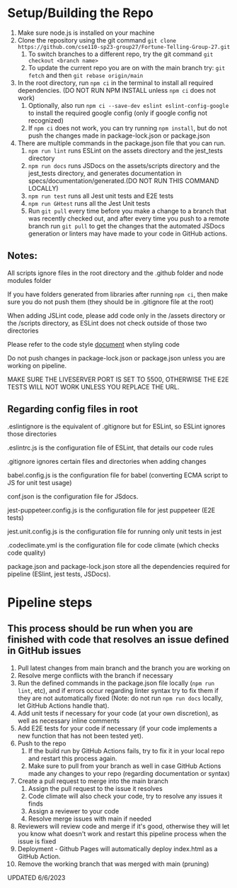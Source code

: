 # Setup/Building the Repo

1. Make sure node.js is installed on your machine
2. Clone the repository using the git command ```git clone https://github.com/cse110-sp23-group27/Fortune-Telling-Group-27.git```
   1. To switch branches to a different repo, try the git command ```git checkout <branch name>```
   2. To update the current repo you are on with the main branch try: ```git fetch``` and then ```git rebase origin/main```
3. In the root directory, run ```npm ci``` in the terminal to install all required dependencies. (DO NOT RUN NPM INSTALL unless `npm ci` does not work)
   1. Optionally, also run ```npm ci --save-dev eslint eslint-config-google``` to install the required google config (only if google config not recognized)
   2. If ```npm ci``` does not work, you can try running `npm install`, but do not push the changes made in package-lock.json or package.json
4. There are multiple commands in the package.json file that you can run.
   1. ```npm run lint``` runs ESLint on the assets directory and the jest_tests directory
   2. ```npm run docs``` runs JSDocs on the assets/scripts directory and the jest_tests directory, and generates documentation in specs/documentation/generated.(DO NOT RUN THIS COMMAND LOCALLY)
   3. ```npm run test``` runs all Jest unit tests and E2E tests
   4. ```npm run GHtest``` runs all the Jest Unit tests
   5. Run `git pull` every time before you make a change to a branch that was recently checked out, and after every time you push to a remote branch run `git pull` to get the changes that the automated JSDocs generation or linters may have made to your code in GitHub actions.

## Notes:

All scripts ignore files in the root directory and the .github folder and node modules folder

If you have folders generated from libraries after running `npm ci`, then make sure you do not push them (they should be in .gitignore file at the root)

When adding JSLint code, please add code only in the /assets directory or the /scripts directory, as ESLint does not check outside of those two directories

Please refer to the code style [document](/specs/documentation/codestyle.md) when styling code

Do not push changes in package-lock.json or package.json unless you are working on pipeline.

MAKE SURE THE LIVESERVER PORT IS SET TO 5500, OTHERWISE THE E2E TESTS WILL NOT WORK UNLESS YOU REPLACE THE URL.

## Regarding config files in root

.eslintignore is the equivalent of .gitignore but for ESLint, so ESLint ignores those directories

.eslintrc.js is the configuration file of ESLint, that details our code rules

.gitignore ignores certain files and directories when adding changes

babel.config.js is the configuration file for babel (converting ECMA script to JS for unit test usage)

conf.json is the configuration file for JSdocs.

jest-puppeteer.config.js is the configuration file for jest puppeteer (E2E tests)

jest.unit.config.js is the configuration file for running only unit tests in jest

.codeclimate.yml is the configuration file for code climate (which checks code quality)

package.json and package-lock.json store all the dependencies required for pipeline (ESlint, jest tests, JSDocs).

# Pipeline steps
## This process should be run when you are finished with code that resolves an issue defined in GitHub issues


1. Pull latest changes from main branch and the branch you are working on
2. Resolve merge conflicts with the branch if necessary
3. Run the defined commands in the package.json file locally (```npm run lint```, etc), and if errors occur regarding linter syntax try to fix them if they are not automatically fixed (Note: do not run ```npm run docs``` locally, let GitHub Actions handle that).
4. Add unit tests if necessary for your code (at your own discretion), as well as necessary inline comments
5. Add E2E tests for your code if necessary (if your code implements a new function that has not been tested yet).
7. Push to the repo
   1. If the build run by GitHub Actions fails, try to fix it in your local repo and restart this process again.
   2. Make sure to pull from your branch as well in case GitHub Actions made any changes to your repo (regarding documentation or syntax)
8. Create a pull request to merge into the main branch 
   1. Assign the pull request to the issue it resolves
   2. Code climate will also check your code, try to resolve any issues it finds
   3. Assign a reviewer to your code
   4. Resolve merge issues with main if needed
9. Reviewers will review code and merge if it's good, otherwise they will let you know what doesn't work and restart this pipeline process when the issue is fixed
10. Deployment - Github Pages will automatically deploy index.html as a GitHub Action.
11. Remove the working branch that was merged with main (pruning)

UPDATED 6/6/2023
